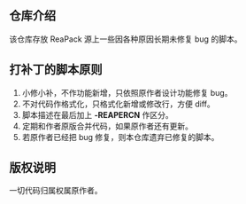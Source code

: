 ## 仓库介绍

该仓库存放 ReaPack 源上一些因各种原因长期未修复 bug 的脚本。

## 打补丁的脚本原则

1. 小修小补，不作功能新增，只依照原作者设计功能修复 bug。
2. 不对代码作格式化，只格式化新增或修改行，方便 diff。
3. 脚本描述在最后加上 **-REAPERCN** 作区分。
4. 定期和作者原版合并代码，如果原作者还有更新。
5. 若原作者已经把 bug 修复，则本仓库遗弃已修复的脚本。

## 版权说明

一切代码归属权属原作者。
